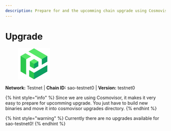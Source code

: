 ```yaml
---
description: Prepare for and the upcomming chain upgrade using Cosmovisor.
---
```


# Upgrade

<figure><img src="../../.gitbook/assets/sao.png" alt=""><figcaption></figcaption></figure>

**Network:** Testnet | **Chain ID:** sao-testnet0 | **Version:** testnet0

{% hint style="info" %}
Since we are using Cosmovisor, it makes it very easy to prepare for upcomming upgrade. You just have to build new binaries and move it into cosmovisor upgrades directory.
{% endhint %}

{% hint style="warning" %}
Currently there are no upgrades available for sao-testnet0!
{% endhint %}

